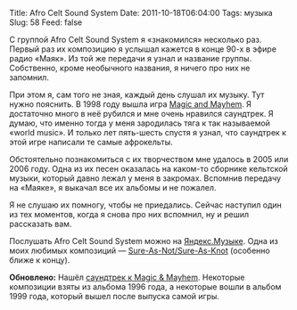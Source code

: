 Title: Afro Celt Sound System
Date: 2011-10-18T06:04:00
Tags: музыка
Slug: 58
Feed: false

С группой Afro Celt Sound System я «знакомился» несколько раз. Первый раз их композицию я услышал кажется в конце 90-х в эфире радио «Маяк». Из той же передачи я узнал и название группы. Собственно, кроме необычного названия, я ничего про них не запомнил.

При этом я, сам того не зная, каждый день слушал их музыку. Тут нужно пояснить. В 1998 году вышла игра [Magic and Mayhem](http://ru.wikipedia.org/wiki/Magic_and_Mayhem). Я достаточно много в неё рубился и мне очень нравился саундтрек. Я думаю, что именно тогда у меня зародилась тяга к так называемой «world music». И только лет пять-шесть спустя я узнал, что саундтрек к этой игре написали те самые афрокельты.

Обстоятельно познакомиться с их творчеством мне удалось в 2005 или 2006 году. Одна из их песен оказалась на каком-то сборнике кельтской музыки, который давно лежал у меня в закромах. Вспомнив передачу на «Маяке», я выкачал все их альбомы и не пожалел.

Я не слушаю их помногу, чтобы не приедались. Сейчас наступил один из тех моментов, когда я снова про них вспомнил, ну и решил рассказать вам.

Послушать Afro Celt Sound System можно на [Яндекс.Музыке](http://music.yandex.ru/#!/artist/90902). Одна из моих любимых композиций — [Sure-As-Not/Sure-As-Knot](http://music.yandex.ru/#!/track/452090/album/46841) (особенно ближе к концу).

**Обновлено:** Нашёл [саундтрек к Magic & Mayhem](http://rutracker.org/forum/viewtopic.php?t=2067212). Некоторые композиции взяты из альбома 1996 года, а некоторые вошли в альбом 1999 года, который вышел после выпуска самой игры.
